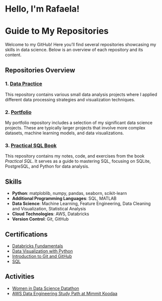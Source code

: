 # Hello, I'm Rafaela!

# Guide to My Repositories

Welcome to my GitHub! Here you’ll find several repositories showcasing my skills in data science. Below is an overview of each repository and its content.

## Repositories Overview

### 1. **[Data Practice](https://github.com/rkschroeder/DataPractice)**
This repository contains various small data analysis projects where I applied different data processing strategies and visualization techniques. 

### 2. **[Portfolio](https://github.com/rkschroeder/Portfolio)**
My portfolio repository includes a selection of my  significant data science projects. These are typically larger projects that involve more complex datasets, machine learning models, and data visualizations.

### 3. **[Practical SQL Book](https://github.com/rkschroeder/PracticalSQL)**
This repository contains my notes, code, and exercises from the book *Practical SQL*. It serves as a guide to mastering SQL, focusing on SQLite, PostgreSQL, and Python for data analysis.

## Skills

- **Python**: matploblib, numpy, pandas, seaborn, scikit-learn
- **Additional Programming Languages**: SQL, MATLAB
- **Data Science**: Machine Learning, Feature Engineering, Data Cleaning and Visualization, Statistical Analysis
- **Cloud Technologies**: AWS, Databricks
- **Version Control**: Git, GitHub

## Certifications

- [Databricks Fundamentals](https://credentials.databricks.com/80701b3e-e4b2-453d-8bc6-c64dd2a193e5#acc.bEU5mMJZ)
- [Data Visualization with Python](https://www.coursera.org/account/accomplishments/verify/PHD4IHDSGX0T?utm_source=link&utm_medium=certificate&utm_content=cert_image&utm_campaign=sharing_cta&utm_product=course)
- [Introduction to Git and GitHub](https://www.coursera.org/account/accomplishments/verify/TVGNOHSRX4CV?utm_source=link&utm_medium=certificate&utm_content=cert_image&utm_campaign=sharing_cta&utm_product=course)
- [SQL](https://www.linkedin.com/in/rafaela-schroeder/details/certifications/)

## Activities

- [Women in Data Science Datathon](https://www.widsworldwide.org/get-inspired/blog/8th-annual-wids-datathon-challenges-unraveling-the-mysteries-of-the-female-brain/)
- [AWS Data Engineering Study Path at Mimmit Koodaa](https://mimmitkoodaa.fi/tapahtuma/data-engineer-2024-kickoff/)



